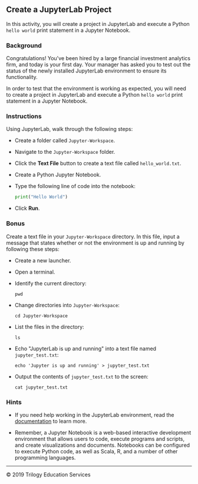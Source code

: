 ## Create a JupyterLab Project

In this activity, you will create a project in JupyterLab and execute a Python `hello world` print statement in a Jupyter Notebook. 

### Background

Congratulations! You've been hired by a large financial investment analytics firm, and today is your first day. Your manager has asked you to test out the status of the newly installed JupyterLab environment to ensure its functionality.

In order to test that the environment is working as expected, you will need to create a project in JupyterLab and execute a Python `hello world` print statement in a Jupyter Notebook.

### Instructions

Using JupyterLab, walk through the following steps:

* Create a folder called `Jupyter-Workspace`. 

* Navigate to the `Jupyter-Workspace` folder.

* Click the **Text File** button to create a text file called `hello_world.txt`. 

* Create a Python Jupyter Notebook. 

* Type the following line of code into the notebook: 

    ```python
    print("Hello World")
    ```

* Click **Run**. 

### Bonus 

Create a text file in your `Jupyter-Workspace` directory. In this file, input a message that states whether or not the environment is up and running by following these steps:

* Create a new launcher. 

* Open a terminal.

* Identify the current directory: 

    ```shell
    pwd
    ```

* Change directories into `Jupyter-Workspace`: 

    ```shell
    cd Jupyter-Workspace
    ```

* List the files in the directory: 

    ```shell
    ls
    ```

* Echo "JupyterLab is up and running" into a text file named `jupyter_test.txt`: 


    ```shell
    echo 'Jupyter is up and running' > jupyter_test.txt
    ```

* Output the contents of `jupyter_test.txt` to the screen: 

    ```shell
    cat jupyter_test.txt
    ```

### Hints

* If you need help working in the JupyterLab environment, read the [documentation](https://jupyterlab.readthedocs.io/en/stable/user/interface.html#) to learn more.

* Remember, a Jupyter Notebook is a web-based interactive development environment that allows users to code, execute programs and scripts, and create visualizations and documents. Notebooks can be configured to execute Python code, as well as Scala, R, and a number of other programming languages.

---

© 2019 Trilogy Education Services